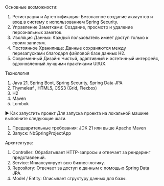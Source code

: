Основные возможности:
1. Регистрация и Аутентификация: Безопасное создание аккаунтов и вход в систему с использованием Spring Security.
2. Управление Заметками: Создание, просмотр и удаление персональных заметок.
3. Изоляция Данных: Каждый пользователь имеет доступ только к своим записям.
4. Постоянное Хранилище: Данные сохраняются между перезапусками благодаря файловой базе данных H2.
5. Современный Дизайн: Чистый, адаптивный и эстетичный интерфейс, вдохновленный лучшими практиками UI/UX.

Технология
1. Java 21, Spring Boot, Spring Security, Spring Data JPA
2. Thymeleaf , HTML5, CSS3 (Grid, Flexbox)
3. H2 
4. Maven
5. Lombok

▶️ Как запустить проект
Для запуска проекта на локальной машине выполните следующие шаги.
1. Предварительные требования:
   JDK 21 или выше
   Apache Maven
2. Запуск: NbSpringProjectApp

Архитектура:
1. Controller: Обрабатывает HTTP-запросы и отвечает за рендеринг представлений.
2. Service: Инкапсулирует всю бизнес-логику.
3. Repository: Отвечает за доступ к данным с помощью Spring Data JPA.
4. Model / Entity: Описывает структуру данных для базы.